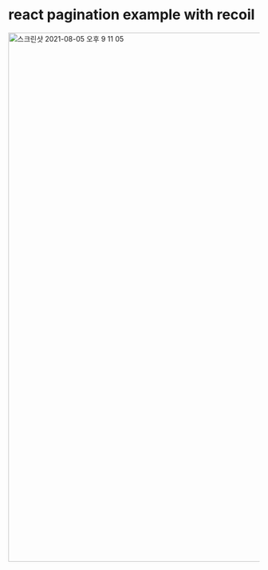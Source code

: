 # react pagination example with recoil

<img width="1059" alt="스크린샷 2021-08-05 오후 9 11 05" src="https://user-images.githubusercontent.com/22542483/128347796-5920b85f-e044-4eea-85b2-136e67ab1d81.png">
